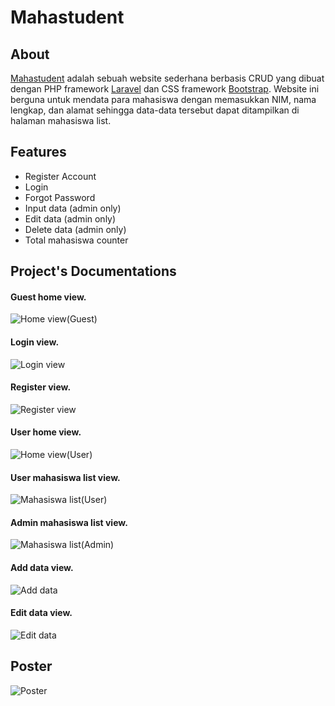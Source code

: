 
# Mahastudent


## About  
  
[Mahastudent](https://mahastudent.zaidanfirrizq.my.id/) adalah sebuah website sederhana berbasis CRUD yang dibuat dengan PHP framework [Laravel](https://laravel.com) dan CSS framework [Bootstrap](https://getbootstrap.com/). Website ini berguna untuk mendata para mahasiswa dengan memasukkan NIM, nama lengkap, dan alamat sehingga data-data tersebut dapat ditampilkan di halaman mahasiswa list.  

## Features

- Register Account
- Login
- Forgot Password
- Input data (admin only)
- Edit data (admin only)
- Delete data (admin only)
- Total mahasiswa counter

## Project's Documentations  

#### Guest home view.  
![Home view(Guest)](/shared-host-project/images/Home%20guest.png)  

#### Login view.  
![Login view](/shared-host-project/images/login%20view.png)  

#### Register view.  
![Register view](/shared-host-project/images/register%20view.png)  

#### User home view.  
![Home view(User)](/shared-host-project/images/Home%20user.png)  

#### User mahasiswa list view.  
![Mahasiswa list(User)](/shared-host-project/images/mahalist%20user.png)  

#### Admin mahasiswa list view.  
![Mahasiswa list(Admin)](/shared-host-project/images/mahalist%20admin.png)  

#### Add data view.  
![Add data](/shared-host-project/images/add%20data%20view.png)  

#### Edit data view.  
![Edit data](/shared-host-project/images/edit%20data%20view.png)  

## Poster  

![Poster](/shared-host-project/poster/Mahastudent%20poster.png)  